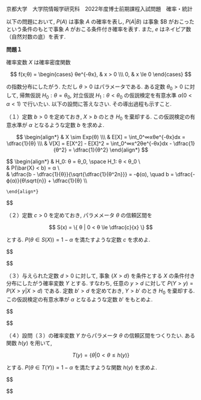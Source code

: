 京都大学　大学院情報学研究科　2022年度博士前期課程入試問題　確率・統計

以下の問題において, $P(A)$ は事象 $A$ の確率を表し, $P(A|B)$ は事象 $B がおこったという条件のもとで事象 $A$ がおこる条件付き確率を表す. また, $e$ はネイピア数（自然対数の底）を表す.

**問題１**

確率変数 $X$ は確率密度関数

$$
    f(x;θ) = \begin{cases} θe^{-θx}, & x > 0 \\\ 0, & x \le 0 \end{cases}
$$

の指数分布にしたがう. ただし $θ > 0$ はパラメータである. ある定数 $θ_0 > 0$ に対して, 帰無仮説 $H_0: θ = θ_0$, 対立仮説 $H_1: θ < θ_0$ の仮説検定を有意水準 $α (0 < α < 1)$ で行いたい. 以下の設問に答えなさい. その導出過程も示すこと.

（１）定数 $b > 0$ を定めておき, $X > b$ のとき $H_0$ を棄却する. この仮説検定の有意水準が $α$ となるような定数 $b$ を求めよ.

$$
    \begin{align*}
        & X \sim Exp(θ) \\\
        & E[X] = \int_0^∞xθe^{-θx}dx = \dfrac{1}{θ} \\\
        & V[X] = E[X^2] - E[X]^2 = \int_0^∞x^2θe^{-θx}dx - \dfrac{1}{θ^2} = \dfrac{1}{θ^2}
    \end{align*}
$$

$$
    \begin{align*}
        & H_0: θ = θ_0, \space H_1: θ < θ_0 \\\
        & P(\bar{X} < b) = α \\\
        & \dfrac{b - \dfrac{1}{θ}}{\sqrt{\dfrac{1}{θ^2n}}} = -ϕ(α), \quad b = \dfrac{-ϕ(α)}{θ\sqrt{n}} + \dfrac{1}{θ} \\\

    \end{align*}
$$

[//]: <In left-side test, it should be X less than b in this case, maybe there is a pitfall>


（２）定数 $c > 0$ を定めておき, パラメメータ $θ$ の信頼区間を

$$
    S(x) = \{ θ | 0 < θ \le \dfrac{c}{x} \}
$$

とする. $P(θ \in S(X)) = 1 - α$ を満たすような定数 $c$ を求めよ.

$$

$$

（３）与えられた定数 $d > 0$ に対して, 事象 $\{X > d\}$ を条件とする $X$ の条件付き分布にしたがう確率変数 $Y$ とする. すなわち, 任意の $y > d$ に対して $P(Y > y) = P(X > y| X > d)$ である. 定数 $b' > d$ を定めておき, $Y > b'$ のとき $H_0$ を棄却する. この仮説検定の有意水準が $α$ となるような定数 $b'$ をもとめよ.

$$

$$

（４）設問（３）の確率変数 $Y$ からパラメータ $θ$ の信頼区間をつくりたい. ある関数 $h(y)$ を用いて, 

$$
    T(y) = \{θ| 0 < θ \le h(y)\}
$$

とする. $P(θ \in T(Y)) = 1 - α$ を満たすような関数 $h(y)$ を求めよ.

$$

$$